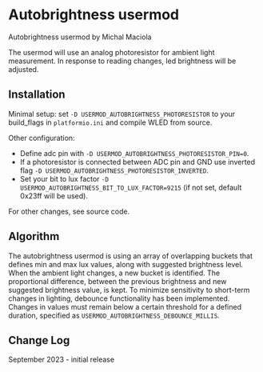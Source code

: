 # Autobrightness usermod

Autobrightness usermod by Michal Maciola

The usermod will use an analog photoresistor for ambient light measurement. In response to reading changes, led brightness will be adjusted.


## Installation

Minimal setup: set `-D USERMOD_AUTOBRIGHTNESS_PHOTORESISTOR` to your build_flags in `platformio.ini` and compile WLED from source.

Other configuration:
*   Define adc pin with `-D USERMOD_AUTOBRIGHTNESS_PHOTORESISTOR_PIN=0`.
*   If a photoresistor is connected between ADC pin and GND use inverted flag `-D USERMOD_AUTOBRIGHTNESS_PHOTORESISTOR_INVERTED`.
*   Set your bit to lux factor `-D USERMOD_AUTOBRIGHTNESS_BIT_TO_LUX_FACTOR=9215` (if not set, default 0x23ff will be used).

For other changes, see source code.

## Algorithm

The autobrightness usermod is using an array of overlapping buckets that defines min and max lux values, along with suggested brightness level.
When the ambient light changes, a new bucket is identified. The proportional difference, between the previous brightness and new suggested brightness value, is kept.
To minimize sensitivity to short-term changes in lighting, debounce functionality has been implemented. Changes in values must remain below a certain threshold for a defined duration, specified as `USERMOD_AUTOBRIGHTNESS_DEBOUNCE_MILLIS`.

## Change Log

September 2023 - initial release
